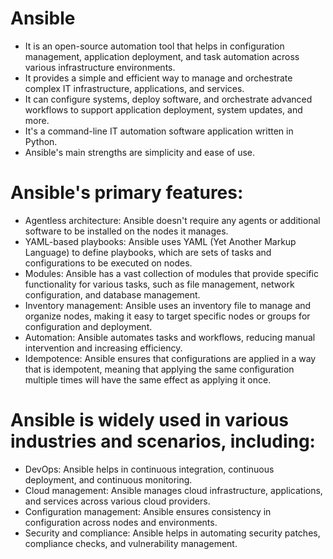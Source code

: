 # Ansible 

-  It is an open-source automation tool that helps in configuration management, application deployment, and task automation across various infrastructure environments.
-  It provides a simple and efficient way to manage and orchestrate complex IT infrastructure, applications, and services.
-  It can configure systems, deploy software, and orchestrate advanced workflows to support application deployment, system updates, and more.
-  It's a command-line IT automation software application written in Python.
-  Ansible's main strengths are simplicity and ease of use.

# Ansible's primary features:

- Agentless architecture: Ansible doesn't require any agents or additional software to be installed on the nodes it manages.
- YAML-based playbooks: Ansible uses YAML (Yet Another Markup Language) to define playbooks, which are sets of tasks and configurations to be executed on nodes.
- Modules: Ansible has a vast collection of modules that provide specific functionality for various tasks, such as file management, network configuration, and database management.
- Inventory management: Ansible uses an inventory file to manage and organize nodes, making it easy to target specific nodes or groups for configuration and deployment.
- Automation: Ansible automates tasks and workflows, reducing manual intervention and increasing efficiency.
- Idempotence: Ansible ensures that configurations are applied in a way that is idempotent, meaning that applying the same configuration multiple times will have the same effect as applying it once.

# Ansible is widely used in various industries and scenarios, including:
- DevOps: Ansible helps in continuous integration, continuous deployment, and continuous monitoring.
- Cloud management: Ansible manages cloud infrastructure, applications, and services across various cloud providers.
- Configuration management: Ansible ensures consistency in configuration across nodes and environments.
- Security and compliance: Ansible helps in automating security patches, compliance checks, and vulnerability management.

